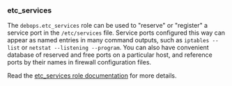 ### etc_services

The `debops.etc_services` role can be used to "reserve" or "register" a
service port in the `/etc/services` file. Service ports configured this
way can appear as named entries in many command outputs, such as
`iptables --list` or `netstat --listening --program`. You can also have
convenient database of reserved and free ports on a particular host, and
reference ports by their names in firewall configuration files.

Read the [etc_services role documentation](https://docs.debops.org/en/stable-3.2/ansible/roles/etc_services/) for more details.
